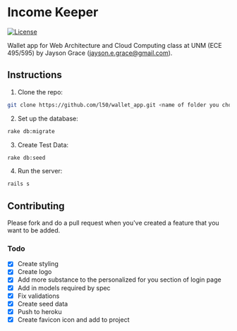 # Income Keeper

[![License](http://img.shields.io/:license-mit-blue.svg)](http://doge.mit-license.org)

Wallet app for Web Architecture and Cloud Computing class at UNM (ECE 495/595) by Jayson Grace (jayson.e.grace@gmail.com).

## Instructions

1. Clone the repo:
```bash
git clone https://github.com/l50/wallet_app.git <name of folder you choose> && cd <name of folder you chose>
```
2. Set up the database:
```bash
rake db:migrate
```
3. Create Test Data:
```bash
rake db:seed
```
4. Run the server:
```bash
rails s
```

## Contributing
Please fork and do a pull request when you've created a feature that you want to be added.

### Todo
- [x] Create styling
- [x] Create logo
- [x] Add more substance to the personalized for you section of login page
- [x] Add in models required by spec
- [x] Fix validations
- [x] Create seed data
- [x] Push to heroku
- [x] Create favicon icon and add to project

